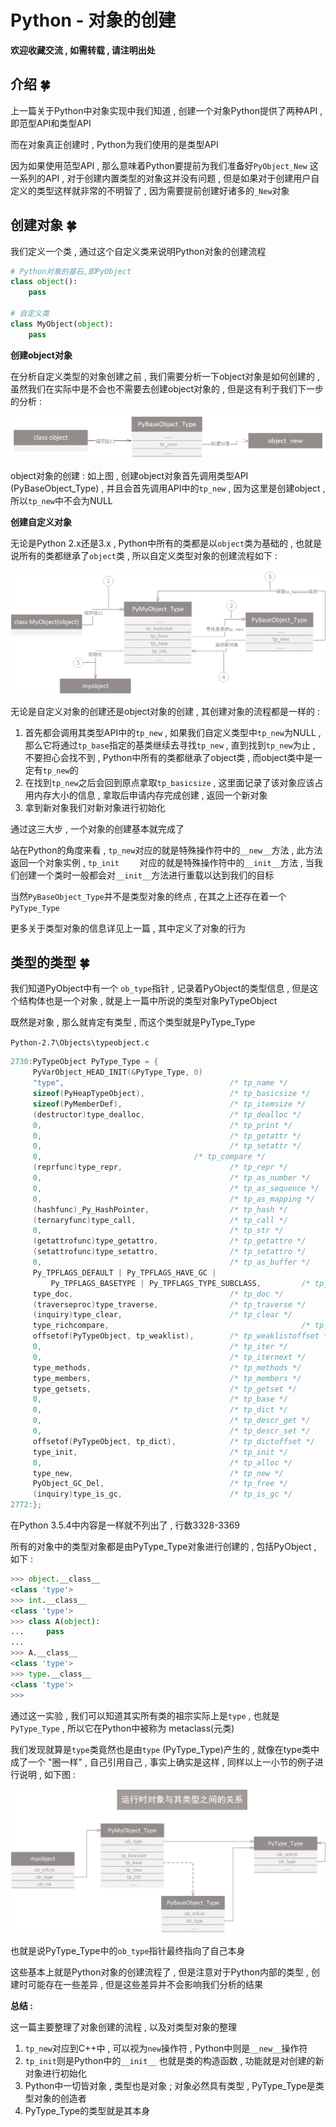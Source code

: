 # Python - 对象的创建

**欢迎收藏交流 , 如需转载 , 请注明出处**
## 介绍  🍀

上一篇关于Python中对象实现中我们知道 , 创建一个对象Python提供了两种API , 即范型API和类型API

而在对象真正创建时 , Python为我们使用的是类型API

因为如果使用范型API , 那么意味着Python要提前为我们准备好`PyObject_New` 这一系列的API , 对于创建内置类型的对象这并没有问题 , 但是如果对于创建用户自定义的类型这样就非常的不明智了 , 因为需要提前创建好诸多的`_New`对象 

## 创建对象  🍀

我们定义一个类 , 通过这个自定义类来说明Python对象的创建流程

```python
# Python对象的基石,即PyObject
class object():
    pass

# 自定义类
class MyObject(object):
    pass
```

**创建object对象**

在分析自定义类型的对象创建之前 , 我们需要分析一下object对象是如何创建的 , 虽然我们在实际中是不会也不需要去创建object对象的 , 但是这有利于我们下一步的分析 : 

![创建object对象](https://github.com/lyonyang/blogs/blob/master/assets/%E5%88%9B%E5%BB%BAobject%E5%AF%B9%E8%B1%A1.png?raw=true)

object对象的创建 : 如上图 , 创建object对象首先调用类型API (PyBaseObject_Type) , 并且会首先调用API中的`tp_new` , 因为这里是创建object , 所以`tp_new`中不会为NULL

**创建自定义对象**

无论是Python 2.x还是3.x , Python中所有的类都是以`object`类为基础的 , 也就是说所有的类都继承了`object`类 , 所以自定义类型对象的创建流程如下 : 

![创建myobject对象](https://github.com/lyonyang/blogs/blob/master/assets/%E5%88%9B%E5%BB%BAmyobject%E5%AF%B9%E8%B1%A1.png?raw=true)

无论是自定义对象的创建还是object对象的创建 , 其创建对象的流程都是一样的 : 

1. 首先都会调用其类型API中的`tp_new`  ,  如果我们自定义类型中`tp_new`为NULL , 那么它将通过`tp_base`指定的基类继续去寻找`tp_new` , 直到找到`tp_new`为止 , 不要担心会找不到 , Python中所有的类都继承了object类 , 而object类中是一定有`tp_new`的
2. 在找到`tp_new`之后会回到原点拿取`tp_basicsize` , 这里面记录了该对象应该占用内存大小的信息 , 拿取后申请内存完成创建 , 返回一个新对象
3. 拿到新对象我们对新对象进行初始化

通过这三大步 , 一个对象的创建基本就完成了

站在Python的角度来看 , `tp_new`对应的就是特殊操作符中的`__new__`方法 , 此方法返回一个对象实例 , `tp_init	` 对应的就是特殊操作符中的`__init__`方法 , 当我们创建一个类时一般都会对`__init__`方法进行重载以达到我们的目标

当然`PyBaseObject_Type`并不是类型对象的终点 , 在其之上还存在着一个`PyType_Type`

更多关于类型对象的信息详见上一篇 , 其中定义了对象的行为


## 类型的类型  🍀

我们知道PyObject中有一个 `ob_type`指针 , 记录着PyObject的类型信息 , 但是这个结构体也是一个对象 , 就是上一篇中所说的类型对象PyTypeObject

既然是对象 , 那么就肯定有类型 ,  而这个类型就是PyType_Type

`Python-2.7\Objects\typeobject.c`

```C
2730:PyTypeObject PyType_Type = {
     PyVarObject_HEAD_INIT(&PyType_Type, 0)
     "type",                                     /* tp_name */
     sizeof(PyHeapTypeObject),                   /* tp_basicsize */
     sizeof(PyMemberDef),                        /* tp_itemsize */
     (destructor)type_dealloc,                   /* tp_dealloc */
     0,                                          /* tp_print */
     0,                                          /* tp_getattr */
     0,                                          /* tp_setattr */
     0,                                  /* tp_compare */
     (reprfunc)type_repr,                        /* tp_repr */
     0,                                          /* tp_as_number */
     0,                                          /* tp_as_sequence */
     0,                                          /* tp_as_mapping */
     (hashfunc)_Py_HashPointer,                  /* tp_hash */
     (ternaryfunc)type_call,                     /* tp_call */
     0,                                          /* tp_str */
     (getattrofunc)type_getattro,                /* tp_getattro */
     (setattrofunc)type_setattro,                /* tp_setattro */
     0,                                          /* tp_as_buffer */
     Py_TPFLAGS_DEFAULT | Py_TPFLAGS_HAVE_GC |
         Py_TPFLAGS_BASETYPE | Py_TPFLAGS_TYPE_SUBCLASS,         /* tp_flags */
     type_doc,                                   /* tp_doc */
     (traverseproc)type_traverse,                /* tp_traverse */
     (inquiry)type_clear,                        /* tp_clear */
     type_richcompare,                                           /* tp_richcompare */
     offsetof(PyTypeObject, tp_weaklist),        /* tp_weaklistoffset */
     0,                                          /* tp_iter */
     0,                                          /* tp_iternext */
     type_methods,                               /* tp_methods */
     type_members,                               /* tp_members */
     type_getsets,                               /* tp_getset */
     0,                                          /* tp_base */
     0,                                          /* tp_dict */
     0,                                          /* tp_descr_get */
     0,                                          /* tp_descr_set */
     offsetof(PyTypeObject, tp_dict),            /* tp_dictoffset */
     type_init,                                  /* tp_init */
     0,                                          /* tp_alloc */
     type_new,                                   /* tp_new */
     PyObject_GC_Del,                            /* tp_free */
     (inquiry)type_is_gc,                        /* tp_is_gc */
2772:};
```

在Python 3.5.4中内容是一样就不列出了 , 行数3328-3369

所有的对象中的类型对象都是由PyType_Type对象进行创建的 , 包括PyObject , 如下 : 

```python
>>> object.__class__
<class 'type'>
>>> int.__class__
<class 'type'>
>>> class A(object):
...     pass
...
>>> A.__class__
<class 'type'>
>>> type.__class__
<class 'type'>
>>>
```

通过这一实验 , 我们可以知道其实所有类的祖宗实际上是`type` , 也就是`PyType_Type` , 所以它在Python中被称为 metaclass(元类) 

我们发现就算是`type`类竟然也是由`type` (PyType_Type)产生的 , 就像在type类中成了一个 "圈一样" , 自己引用自己 , 事实上确实是这样 , 同样以上一小节的例子进行说明 , 如下图 : 

![object_type_relation](https://github.com/lyonyang/blogs/blob/master/assets/object_type_relation.png?raw=true)

也就是说PyType_Type中的`ob_type`指针最终指向了自己本身

这些基本上就是Python对象的创建流程了 , 但是注意对于Python内部的类型 , 创建时可能存在一些差异 , 但是这些差异并不会影响我们分析的结果

**总结 :** 

这一篇主要整理了对象创建的流程 , 以及对类型对象的整理

1. `tp_new`对应到C++中 , 可以视为`new`操作符 , Python中则是`__new__`操作符
2. `tp_init`则是Python中的`__init__` 也就是类的构造函数 , 功能就是对创建的新对象进行初始化
3. Python中一切皆对象 , 类型也是对象 ; 对象必然具有类型 , PyType_Type是类型对象的创造者
4. PyType_Type的类型就是其本身

